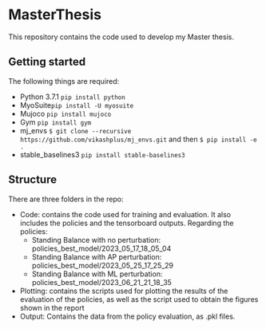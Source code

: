 # MasterThesis

This repository contains the code used to develop my Master thesis. 
## Getting started
The following things are required: 
- Python 3.7.1  ```pip install python```
- MyoSuite```pip install -U myosuite```
- Mujoco ```pip install mujoco```
- Gym ```pip install gym```
- mj_envs ``` $ git clone --recursive https://github.com/vikashplus/mj_envs.git ``` and then ``` $ pip install -e . ```
- stable_baselines3 ```pip install stable-baselines3 ```

## Structure
There are three folders in the repo: 
- Code: contains the code used for training and evaluation. It also includes the policies and the tensorboard outputs.
  Regarding the policies:
  - Standing Balance with no perturbation: policies_best_model/2023_05_17_18_05_04
  - Standing Balance with AP perturbation: policies_best_model/2023_05_25_17_25_29
  - Standing Balance with ML perturbation: policies_best_model/2023_06_21_21_18_35
- Plotting: contains the scripts used for plotting the results of the evaluation of the policies, as well as the script used to obtain the figures shown in the report
- Output: Contains the data from the policy evaluation, as .pkl files. 
